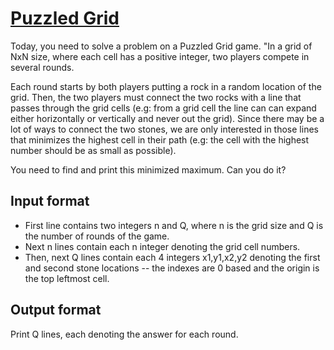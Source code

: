 # [Puzzled Grid][link]

Today, you need to solve a problem on a Puzzled Grid game. "In a grid of NxN size, where each cell has a positive integer, two players compete in several rounds.

Each round starts by both players putting a rock in a random location of the grid. Then, the two players must connect the two rocks with a line that passes through the grid cells (e.g: from a grid cell the line can can expand either horizontally or vertically and never out the grid). Since there may be a lot of ways to connect the two stones, we are only interested in those lines that minimizes the highest cell in their path (e.g: the cell with the highest number should be as small as possible).

You need to find and print this minimized maximum. Can you do it?

## Input format

- First line contains two integers n and Q, where n is the grid size and Q is the number of rounds of the game.
- Next n lines contain each n integer denoting the grid cell numbers.
- Then, next Q lines contain each 4 integers x1,y1,x2,y2 denoting the first and second stone locations -- the indexes are 0 based and the origin is the top leftmost cell.

## Output format

Print Q lines, each denoting the answer for each round.

[link]: https://www.hackerearth.com/practice/algorithms/searching/ternary-search/practice-problems/algorithm/puzzled-grid-1/
